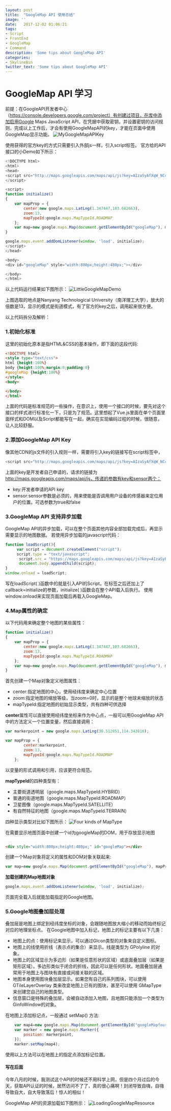```yaml
---
layout: post
title:  "GoogleMap API 使用总结"
image: ''
date:   2017-12-02 01:06:21
tags:
- Script
- FrontEnd
- GoogleMap
- Command
description: 'Some tips about GoogleMap API'
categories:
- SkylineBin
twitter_text: 'Some tips about GoogleMap API'
---
```


# GoogleMap API 学习

前提：在GoogleAPI开发者中心（https://console.developers.google.com/project）有创建过项目，在库中添加启用Google Maps JavaScript API，在凭据中获取密钥，并设置密钥的访问规则，完成以上工作后，才会有使用GoogleMapAPI的key，才能在页面中使用GoogleMap显示功能。
![MyGoogleMapAPIKey](http://osaussnqu.bkt.clouddn.com/image/blog/GoogleMapGoogleMapKey.png)


使用获得的官方key的方式只需要引入外部js一样，引入script标签。
官方给的API接口的小Demo如下所示：
```javascript
<!DOCTYPE html>
<html>
<head>
<script src="http://maps.googleapis.com/maps/api/js?key=AIzaSyAfXqW_NCcDT4xXIuM5osLZP0mO6BaWECc&sensor=false">
</script>

<script>
function initialize()
{
    var mapProp = {
        center:new google.maps.LatLng(1.347447,103.682663),
        zoom:13,
        mapTypeId:google.maps.MapTypeId.ROADMAP
    };
    var map=new google.maps.Map(document.getElementById("googleMap"), mapProp);
}

google.maps.event.addDomListener(window, 'load', initialize);
</script>
</head>

<body>
<div id="googleMap" style="width:800px;height:480px;"></div>

</body>
</html>


```
以上代码运行结果如下图所示：
![LittleGoogleMapDemo](http://osaussnqu.bkt.clouddn.com/image/blog/GoogleMapNYTU.png)

上图选取的地点是Nanyang Technological University（南洋理工大学），放大的倍数是13，显示的模式是街道模式，有了官方的key之后，调用起来很方便。

以上代码拆分及解析：
### 1.初始化标准
这里的初始化原本是指HTML&CSS的基本操作，即下面的这段代码:
```html
<!DOCTYPE html>
<style type="text/css">
html {height:100%}
body {height:100%;margin:0;padding:0}
#googleMap {height:100%}
</style>
<body>

</body>
</html>
```
上面的代码是标准规范的一些操作，在意识上，使用一个接口的时候，要先对这个接口的样式进行标准化一下，只是为了规范。这里想起了Vue.js里面在单个页面里面样式和DOM以及Script都能写在一起，确实在实现编码过程的时候，很随意，让人比较舒服。

### 2.添加GoogleMap API Key
像其他CDN的js文件的引入规则一样，需要将引入key的链接写在script标签中，
```javascript
<script src="http://maps.googleapis.com/maps/api/js?key=AIzaSyAfXqW_NCcDT4xXIuM5osLZP0mO6BaWECc&sensor=false"></script>
```
上面的key是开发者自己申请的，请求的链接为 http://maps.googleapis.com/maps/api/js，传递的参数有key和sensor两个：

* key:开发者申请的API key
* sensor:sensor参数是必须的，用来使能是否调用用户设备的传感器来定位用户的位置。可选参数为true和false

### 3.GoogleMap API 支持异步加载
GoogleMap API的异步加载，可以在整个页面其他内容全部加载完成后，再显示需要显示的地图数据。
若使用异步加载的javascript代码：
```javascript
function loadScript(){
     var script = document.createElement("script");
     script.type = "text/javascript";
      script.src = "https://maps.googleapis.com/maps/api/js?key=AIzaSyBzE9xAESye6Kde-3hT-6B90nfwUkcS8Yw&sensor=false&callback=initialize";
      document.body.appendChild(script);
}
window.onload = loadScript;

```
写在loadScript( )函数中的就是引入API的Script，在标签之后还加上了callback=initialize的参数，initialize( )函数会在整个API载入后执行。
使用window.onload来实现页面加载后再载入GoogleMap。

### 4.Map属性的确定
以下代码用来确定整个地图的某些属性：
```javascript
function initialize()
{
    var mapProp = {
        center:new google.maps.LatLng(1.347447,103.682663),
        zoom:13,
        mapTypeId:google.maps.MapTypeId.ROADMAP
    };
    var map=new google.maps.Map(document.getElementById("googleMap"), mapProp);
}

```
首先创建一个Map对象定义地图属性：
- center:指定地图的中心，使用经纬度来确定中心位置
- zoom:指定地图的缩放等级，当zoom=0时，显示的是整个地球未缩放的状态
- mapTypeId:指定地图的初始显示类型，共有四种可供选择

<strong>center</strong>属性可以直接使用经纬度坐标来作为中心点，一般可以用GoogleMap API中的方法定义一个位置变量，然后直接调用：
```javascript
var markerpoint = new google.maps.LatLng(30.512851,114.343816);

var mapProp = {
        center:markerpoint,
        zoom:13,
        mapTypeId:google.maps.MapTypeId.ROADMAP
    };

```
 以变量的形式调用和引用，应该更符合规范。

<strong>mapTypeId</strong>的四种类型有：

* 主要街道透明层（google.maps.MapTypeId.HYBRID）
* 普通的街道地图（google.maps.MapTypeId.ROADMAP）
* 卫星图像（google.maps.MapTypeId.SATELLITE）
* 有自然特征的地图（google.maps.MapTypeId.TERRAIN）

四种显示类型对比如下图所示：
![Four kinds of MapType](http://osaussnqu.bkt.clouddn.com/image/blog/GoogleMapNanYang.png)

在需要显示地图页面中创建一个id为googleMap的DOM，用于存放显示地图
```html

<div style="width:800px;height:480px;" id="googleMap"></div>


```
创建一个Map对象将定义的属性和DOM对象关联起来:
```javascript
var map=new google.maps.Map(document.getElementById("googleMap"), mapProp);
```
<strong>加载创建的Map地图对象</strong>
```javascript
google.maps.event.addDomListener(window, 'load', initialize);
```
页面完全载入后就能加载指定的Google地图。

### 5.Google地图叠加层处理
叠加层是地图上绑定到经纬度坐标的对象，会跟随地图放大缩小的移动而始终标记对应的地理坐标点。
在Google地图中加入标记，地图上的标记主要有以下几类：

* 地图上的点：使用标记来显示，可以通过GIcon类型的对象来自定义图标。
* 地图上的线使用折线（表示点的集合）来显示。线是类型为 GPolyline 的对象。
* 地图上的区域显示为多边形（如果是任意形状的区域）或底面叠加层（如果是矩形区域）。多边形类似于闭合的折线，因此可以是任何形状。地面叠加层通常用于地图上与图块有直接或间接关联的区域。
* 地图本身使用图块叠加层显示。如果您有自己的系列图块，可以使用 GTileLayerOverlay 类来改变地图上已有的图块，甚至可以使用 GMapType 来创建您自己的地图类型。
* 信息窗口是特殊的叠加层，会被自动添加入地图，且地图只能添加一个类型为GinfoWindow的对象。

在地图上添加标记点，一般通过 setMap() 方法:
```javascript
    var map4=new google.maps.Map(document.getElementById("googleMapfour"), mapPropfour);
    var marker = new google.maps.Marker({
	    position: markerpoint,
    });
    marker.setMap(map4);
```
使用以上方法可以在地图上的指定点添加标记位置。



#### 写在后面
今年八月的时候，我测试这个API的时候还不用科学上网，但是四个月过后的今天，获取API认证的时候，居然访问不了了，真的很心痛啊！封闭导致自嗨，自嗨导致自大，自大导致落后！惊人的相似！

GoogleMap API的资源加载如下图所示：
![LoadingGoogleMapResource](http://osaussnqu.bkt.clouddn.com/image/blog/GoogleMaptestNetwork.png)
